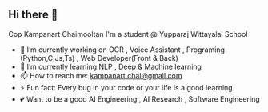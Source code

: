 ## Hi there 👋
Cop Kampanart Chaimooltan I'm a student @ Yupparaj Wittayalai School

- 🔭 I’m currently working on OCR , Voice Assistant , Programing (Python,C,Js,Ts) , Web Developer(Front & Back)
- 🌱 I’m currently learning NLP , Deep & Machine learning 
- 📫 How to reach me: kampanart.chai@gmail.com
- ⚡ Fun fact: Every bug in your code or your life is a good learning
- 💕 Want to be a good AI Engineering , AI Research , Software Engineering


